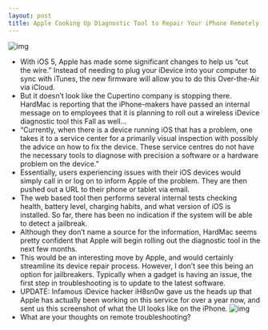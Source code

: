 ```yaml
---
layout: post
title: Apple Cooking Up Diagnostic Tool to Repair Your iPhone Remotely [Updated]
---
```

![img](http://media.idownloadblog.com/wp-content/uploads/2011/06/genius_bar-e1308170336723.jpeg)
* With iOS 5, Apple has made some significant changes to help us “cut the wire.” Instead of needing to plug your iDevice into your computer to sync with iTunes, the new firmware will allow you to do this Over-the-Air via iCloud.
* But it doesn’t look like the Cupertino company is stopping there. HardMac is reporting that the iPhone-makers have passed an internal message on to employees that it is planning to roll out a wireless iDevice diagnostic tool this Fall as well…
* “Currently, when there is a device running iOS that has a problem, one takes it to a service center for a primarily visual inspection with possibly the advice on how to fix the device. These service centres do not have the necessary tools to diagnose with precision a software or a hardware problem on the device.”
* Essentially, users experiencing issues with their iOS devices would simply call in or log on to inform Apple of the problem. They are then pushed out a URL to their phone or tablet via email.
* The web based tool then performs several internal tests checking health, battery level, charging habits, and what version of iOS is installed. So far, there has been no indication if the system will be able to detect a jailbreak.
* Although they don’t name a source for the information, HardMac seems pretty confident that Apple will begin rolling out the diagnostic tool in the next few months.
* This would be an interesting move by Apple, and would certainly streamline its device repair process. However, I don’t see this being an option for jailbreakers. Typically when a gadget is having an issue, the first step in troubleshooting is to update to the latest software.
* UPDATE: Infamous iDevice hacker iH8sn0w gave us the heads up that Apple has actually been working on this service for over a year now, and sent us this screenshot of what the UI looks like on the iPhone.
![img](http://media.idownloadblog.com/wp-content/uploads/2011/08/qpom.jpg)
* What are your thoughts on remote troubleshooting?

